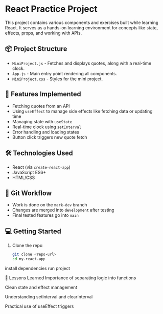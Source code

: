 # React Practice Project

This project contains various components and exercises built while learning React. It serves as a hands-on learning environment for concepts like state, effects, props, and working with APIs.

## 📦 Project Structure

- `MiniProject.js` - Fetches and displays quotes, along with a real-time clock.
- `App.js` - Main entry point rendering all components.
- `MiniProject.css` - Styles for the mini project.

## 🚀 Features Implemented

- Fetching quotes from an API
- Using `useEffect` to manage side effects like fetching data or updating time
- Managing state with `useState`
- Real-time clock using `setInterval`
- Error handling and loading states
- Button click triggers new quote fetch

## 🛠️ Technologies Used

- React (via `create-react-app`)
- JavaScript ES6+
- HTML/CSS

## 📂 Git Workflow

- Work is done on the `mark-dev` branch
- Changes are merged into `development` after testing
- Final tested features go into `main`

## 💻 Getting Started

1. Clone the repo:  
   ```bash
   git clone <repo-url>
   cd my-react-app


<!-- npm install --> install dependencies
<!-- npm start -->  run project

🧠 Lessons Learned
Importance of separating logic into functions

Clean state and effect management

Understanding setInterval and clearInterval

Practical use of useEffect triggers

